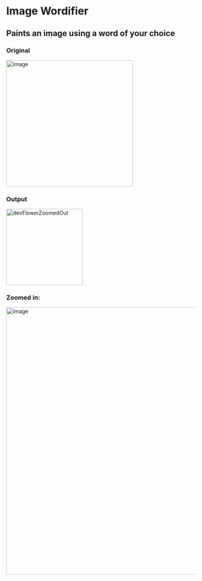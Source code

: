 # Image Wordifier
## Paints an image using a word of your choice

### Original
<img width="337" alt="image" src="https://github.com/devDogra/character-images/assets/48864825/d4de16b1-e916-4b6f-8895-abdcce097a34">

### Output
<img width="203" alt="devFlowerZoomedOut" src="https://github.com/devDogra/character-images/assets/48864825/d284f245-f2f2-40b5-a069-a70a5db16aa7">

### Zoomed in:
<img width="712" alt="image" src="https://github.com/devDogra/character-images/assets/48864825/fb213ece-080b-44c5-893a-127c9ba8c74c">


